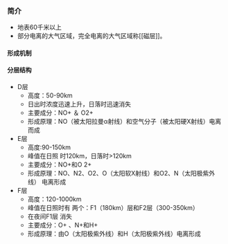 ### 简介
- 地表60千米以上
- 部分电离的大气区域，完全电离的大气区域称[[磁层]]。

#### 形成机制

#### 分层结构
- D层 
	- 高度：50-90km
	- 日出时浓度迅速上升，日落时迅速消失
	- 主要成分：NO+ ＆ O2+
	- 形成原理：NO（被太阳拉曼α射线）和空气分子（被太阳硬X射线）电离而成
- E层
	- 高度:90-150km
	- 峰值在日照 时120km，日落时>120km
	- 主要成分：NO+和O 2+
	- 形成原理：NO、N2、O2、O（太阳软X射线）和O2、N（太阳极紫外线） 电离形成
- F层
	- 高度：120-1000km
	- 峰值在日照时有 两个：F1（180km）层和F2层（300-350km）
	- 在夜间F1层 消失
	- 主要成分：O+ 、N+和H+
	- 形成原理：由O（太阳极紫外线）和H（太阳极紫外线）电离形成